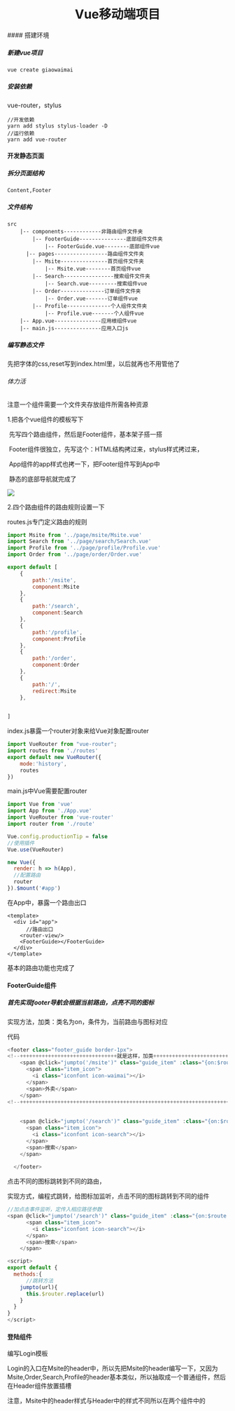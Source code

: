 <h1 align='center'>Vue移动端项目</h1>
#### 搭建环境

##### 新建vue项目

```shell
vue create giaowaimai
```

##### 安装依赖

vue-router，stylus

```
//开发依赖
yarn add stylus stylus-loader -D
//运行依赖
yarn add vue-router
```



#### 开发静态页面

##### 拆分页面结构

```
Content,Footer
```

##### 文件结构

```
src
	|-- components------------非路由组件文件夹
		|-- FooterGuide---------------底部组件文件夹
			|-- FooterGuide.vue--------底部组件vue
      |-- pages-----------------路由组件文件夹
		|-- Msite---------------首页组件文件夹
			|-- Msite.vue--------首页组件vue
		|-- Search----------------搜索组件文件夹
			|-- Search.vue---------搜索组件vue
		|-- Order--------------订单组件文件夹
			|-- Order.vue-------订单组件vue
		|-- Profile--------------个人组件文件夹
			|-- Profile.vue-------个人组件vue
	|-- App.vue---------------应用根组件vue
	|-- main.js---------------应用入口js
```



##### 编写静态文件



先把字体的css,reset写到index.html里，以后就再也不用管他了

###### 体力活

注意一个组件需要一个文件夹存放组件所需各种资源

1.把各个vue组件的模板写下

​	先写四个路由组件，然后是Footer组件，基本架子搭一搭

​	Footer组件很独立，先写这个：HTML结构拷过来，stylus样式拷过来，

​	App组件的app样式也拷一下，把Footer组件写到App中

​	静态的底部导航就完成了

![](http://47.103.65.182/markdown/023.png)

2.四个路由组件的路由规则设置一下

routes.js专门定义路由的规则

```javascript
import Msite from '../page/msite/Msite.vue'
import Search from '../page/search/Search.vue'
import Profile from '../page/profile/Profile.vue'
import Order from '../page/order/Order.vue'

export default [
    {
        path:'/msite',
        component:Msite
    },
    {
        path:'/search',
        component:Search
    },
    {
        path:'/profile',
        component:Profile
    },
    {
        path:'/order',
        component:Order
    },
    {
        path:'/',
        redirect:Msite
    },

    
]
```

index.js暴露一个router对象来给Vue对象配置router

```javascript
import VueRouter from "vue-router";
import routes from './routes'
export default new VueRouter({
    mode:'history',
    routes
})
```



main.js中Vue需要配置router

```javascript
import Vue from 'vue'
import App from './App.vue'
import VueRouter from 'vue-router'
import router from './route'

Vue.config.productionTip = false
//使用插件
Vue.use(VueRouter)

new Vue({
  render: h => h(App),
  //配置路由
  router
}).$mount('#app')

```

在App中，暴露一个路由出口

```vue
<template>
  <div id="app">
      //路由出口
    <router-view/>
    <FooterGuide></FooterGuide>
  </div>
</template>
```

基本的路由功能也完成了



#### FooterGuide组件

##### 首先实现footer导航会根据当前路由，点亮不同的图标

实现方法，加类：类名为on，条件为，当前路由与图标对应

代码

```javascript
<footer class="footer_guide border-1px">
<!--+++++++++++++++++++++++++++++++就是这样，加类+++++++++++++++++++++++++++++++++--> 
    <span @click="jumpto('/msite')" class="guide_item" :class="{on:$route.path === '/msite'}">
      <span class="item_icon">
        <i class="iconfont icon-waimai"></i>
      </span>
      <span>外卖</span>
    </span>
<!--+++++++++++++++++++++++++++++++++++++++++++++++++++++++++++++++++++++++++-->
            
            
    <span @click="jumpto('/search')" class="guide_item" :class="{on:$route.path === '/search'}">
      <span class="item_icon">
        <i class="iconfont icon-search"></i>
      </span>
      <span>搜索</span>
    </span>
   
  </footer>
```

点击不同的图标跳转到不同的路由，

实现方式，编程式跳转，给图标加监听，点击不同的图标跳转到不同的组件

```javascript
//加点击事件监听，定传入相应路径参数
<span @click="jumpto('/search')" class="guide_item" :class="{on:$route.path === '/search'}">
      <span class="item_icon">
        <i class="iconfont icon-search"></i>
      </span>
      <span>搜索</span>
    </span>

<script>
export default {
  methods:{
      //跳转方法
    jumpto(url){
      this.$router.replace(url)
    }
  }
}
</script>
```

#### 登陆组件

编写Login模板

Login的入口在Msite的header中，所以先把Msite的header编写一下，又因为Msite,Order,Search,Profile的header基本类似，所以抽取成一个普通组件，然后在Header组件放置插槽

注意，Msite中的header样式与Header中的样式不同所以在两个组件中的<style>标签不能加scope，这是为了让Msite组件的样式覆盖Header的样式

注意，在 复制粘贴stylus时，如果自己整理了缩进，可能会破坏原有的缩进结构，所以直接粘过来，不要动

静态页面基本上复制粘贴，属于体力活

注意，有时候复制粘贴后他的内存数据没有改变，目前都是再复制粘贴一遍，这个问题出现的比较随机，不好查找原因



##### [redirct失效问题](https://segmentfault.com/q/1010000014539156/a-1020000014539878)

你没注意看文档，你那个`redirect`使用不当，一般有这么两种方式：

- **重定向path**

```
const routes = [
  {
    path:"/HelloWorld",
    component: HelloWorld
  },
  {
    path: "/second",
    component: second
  },
  //默认
  {
    path: '/',
    redirect: '/HelloWorld'
  }
]
```

- **重定向name**

```
const routes = [
  {
    path:"/HelloWorld",
    name: 'helloworld',
    component: HelloWorld
  },
  {
    path: "/second",
    component: second
  },
  //默认
  {
    path: '/',
    redirect: { name: 'helloworld' }
  }
]
```



#### 重要的混合写法

##### 清除浮动

```stylus

//清除浮动
clearFix()
  *zoom 1
  &::after
    content ''
    display block
    clear both
```



##### 根据像素比使用2x,3x图

```stylus
//根据像素比来使用 2x图 3x图
bg-image($url)
  background-image:url($url+"@2x.png")
  @media (-webkit-min-device-pixel-ratio: 3),(min-device-pixel-ratio: 3)
    background-image:url($url+"@3x.png")
```



##### 根据像素比缩放1px边框

```stylus
//根据像素比缩放1px像素边框
@media only screen and (-webkit-device-pixel-ratio:2 )
  .border-1px
    &::before
      transform scaleY(.5)
@media only screen and (-webkit-device-pixel-ratio:3 )
  .border-1px
    &::before
      transform scaleY(.333333)
```



##### 1像素边框

```stylus
// 一像素上边框
top-border-1px($color)
  position relative
  &::before
    content ''
    position absolute
    z-index 200
    left 0
    top 0
    width 100%
    height 1px
    background-color $color
```



#### Store的注册

##### 生成store对象

```javascript
import Vue from 'vue'
import Vuex from 'vuex'

import state from './state'
import mutations from './mutations'
import actions from './actions'
import getter from './getter'


Vue.use(Vuex)

export default new Vuex.Store({
    state,
    getter,
    mutations,
    actions
})
```

##### 编写配置对象的js文件

##### state.js

```javascript
export default {
    //坐标
    latitude:'40.10038',
    longitude:'116.36867',
    address: {}, // 地址信息对象
    categorys: [], // 分类数组
    shops: [], //商家数组
}
```

##### mutation-types.js

```javascript
export const RECEIVE_ADDRESS = 'receive_address'
export const RECEIVE_SHOPS = 'receive_shops'
export const RECEIVE_CATEGORYS = 'receive_categorys'

```



##### mutations.js

```javascript
import {
    RECEIVE_ADDRESS,
    RECEIVE_CATEGORYS,
    RECEIVE_SHOPS
} from './mutation-types'

export default {
    [RECEIVE_ADDRESS](state,{addresss}){
        state.addresss = addresss
    },
    [RECEIVE_CATEGORYS](state,categorys){
        state.categorys = categorys
    },
    [RECEIVE_SHOPS](state,shops){
        state.shops = shops
    },
}
```

##### actions.js

```javascript
import {
    RECEIVE_SHOPS,
    RECEIVE_ADDRESS,
    RECEIVE_CATEGORYS
} from './mutation-types.js'
import {reqPosition, reqCategorys, reqShops} from '../api'

const actions = {
    async getAddress({state,commit}){
        //取得地址
        const result = await reqPosition(state)
        if(result.code === 0){
            //更改状态
            commit(RECEIVE_ADDRESS,result.data)
        }
    },
    async getShops({state,commit}){
        const result = await reqShops(state)
        if(result.code===0){
            commit(RECEIVE_SHOPS,result.data)
        }
    },
    async getCategorys({ commit}){
        //取得分类
        const result = await reqCategorys()
        if(result.code === 0){
            commit(RECEIVE_CATEGORYS,result.data)
        }
    }
}

export default actions
```



#### Store的使用

##### 分发action

```javascript
 mounted(){
    this.$store.dispatch('getAddress')
  },
```



map辅助函数获取状态

```javascript
  computed: {
  ...mapState(['address'])
},
    
//可以直接访问了
this.address//如果address的结果是一个异步请求得到的，需要等会拿

//原始方法
this.$store.state.状态名
```



#### Swiper的使用

[API](https://swiperjs.com/api/)

##### 安装swiper

`yarn add swiper`

再MSite引入js文件和css文件都在script里引

##### 如何查找文件

首先需要安装插件 Search node_modules，

然后`ctrl+shift+p`打开命令搜索，点击search node_modules,开始文件搜索

##### 获取category数据

获取category的数据，然后用v-for渲染

引入lodash,使用chunk方法

`import chunk from 'lodash/chunk'`

##### [异步更新队列](https://cn.vuejs.org/v2/guide/reactivity.html#%E5%BC%82%E6%AD%A5%E6%9B%B4%E6%96%B0%E9%98%9F%E5%88%97)

对于数据的变化，Vue是这么处理的

> vue处理：更新数据状态 ==> 调用监视的回调函数 ==> 异步更新界面

为了在数据变化之后等待 Vue 完成更新 DOM，可以在**数据变化**之后立即使用 Vue.nextTick(callback)。这样回调函数将在 DOM 更新完成后被调用。

```
要做什么： DOM 更新完成后调用回调函数
怎么做：**数据变化**之后立即使用 Vue.nextTick(callback)
监听数据变化的地方：watch有这个能力，computed也有这个能力
```

```javascript
//根据上面得出的结论，大概可以这么用 
watch:{
    categorys(){//categorys的状态数据更新了 
      //轮播图
      this.$nextTick(()=>{
        new Swiper('.swiper-container',{
              loop: true,
              // If we need pagination
              pagination: {
                el: '.swiper-pagination',
              },
              autoplay: {
                delay: 5000,
              },
          })
      })
}
    
//或者是在改变数据后立即调用
    this.somedata = xxxx
    this.$nextTick(()=>{
        //DOM完成更新后这个回调，它用到了上面的somedata
        console.log('DOM更新完成',somedata)
    })
 //这个改变数据的地方可以是很多地方
    conputed中的set方法
    actions中的commit执行之后
```



##### action什么时候执行成功（promise的状态确定）

Action 通常是异步的，那么如何知道 action 什么时候结束呢？

action返回一个promise，所以，当promise的状态确定后，action就结束了,

action结束时，同时DOM也更新完成了

```javascript
store.dispatch('actionA').then(() => {
  //这个地方可以编写DOM更新完成才能执行的代码，比如new Swiper('xxx',{})
})
```



#### ShopList的编写

##### 抽取ShopList

编写出组件

##### 获取shoplist数据

使用v-for填充到组件中

##### 显示加载图片

**作用**：在数据没有加载完成前，默认显示一张加载图片

**做法**：使用v-if v-else

```html
<ul class="shop_list" v-if="shops.length"...>
<!-- 当没有shops的数据时，就显示这张图片  -->
<ul class="shop_list" v-else>
    <li>
    	<img src="./images/shop_back.svg" alt="">
    </li>
</ul>
```



##### Start组件的编写

写好组件，根据评分生成星星

思路：根据评分生成一个数组，这个数组包含星星显示的类（满星，半星，空星），另外还有显示的星星大小，这个通过改变类的后缀实现（star-24,star-32,star-48）

```js
<span class="star-item" v-for="(starClass ,index) in starClasses" :class="starClass" :key="index"></span>

//由于小数的计算可能有误差，所以转成整数计算
computed:{
            starClasses(){
                const stars = []
                for (let index = 0; index < 5; index++) {
                    if (this.rating*10 - index*10 >= 10){
                        stars.push('on')
                    }else if(this.rating*10 - index*10 >= 5){
                        stars.push('half')
                    }else{
                        stars.push('off')
                    }
                    
                }
                return stars
            }
        }
```







#### 验证码功能

img的src请求后台验证码的API

API 是`/captcha`

```js
<img class="get_verification" src="http://localhost:9999/captcha" alt="captcha">
```

##### 如何避免img使用缓存

更改url，给url加上请求参数，这个请求参数对于后台没什么用，但是可以让浏览器认为这是一个新的请求

```js
updateCaptcha(){
          this.$refs.captcha.src= 'http://localhost:9999/captcha?'+Date.now()
        }
```



#### 短信功能

##### api是`/sendcode`

搞个能发短信的服务商，按它的索命文档肝

这里添加一个测试号码，给这个手机号发短信

![](http://47.103.65.182/markdown/024.png)



##### 手机短信登陆

设计state,把vuex写写

设计请求接口，api写一下 `/login_sms`

表单数据绑定，写一下v-modal

前期验证一下validate

发送登录请求

存一下用户和token

擦桌子

跳转到我的

##### 用户名密码登录

与手机短信登陆差不多



##### 引入Mint-UI

`yarn add mint-ui`

实现按需加载，需要使用bable

`yarn add -D babel-plugin-component`

babel.config.js

```js
module.exports = {
  presets: [
    '@vue/app'
  ],
  plugins:[
    ['component',
      {
        "libraryName":"mint-ui",
        "style":true
      }
    ]
  ]
}
```

使用

```js
//引入
import { Toast , MessageBox} from 'mint-ui';


if(result.code === 0){
    Toast('短信发送成功')
}else{
    this.computedTime = 0
    MessageBox('提示',result.msg)
}
```



##### 实现自动登录

从localStorage取得token，用户一进界面就直接登陆

在APP的mounted里发送请求，保存状态

编写API`auto_login`

发请求时带上authorization

在APP中发请求



##### 错误处理

```js
if(!error.response){
      messageBox(error.msg)
      if(router.currentRoute.path !== '/login'){
        router.replace('/login')
      }
    }else if(error.response.status == '404'){
      messageBox('访问的资源不存在')
      router.back() 
    }else if(error.response.status == '401'){
      messageBox('我们需要确认您的身份，请登录')
      router.replace('/login')
    }
```

##### 退出登录

清一下内存中的user数据，local storage中的token数据



##### 商家界面

首先给每个商家<li>加点击监听，跳转到商店页

```html
<li class="shop_li border-1px" @click="$router.push('/shop')" v-for="(shop , index) in shops" :key="index">
```

编写商家的组件（Shop）,拆分整体页面，拆分成，Shop容器，ShopHeader,以及3个子路由组件Info,Goods,Rating.

编写一个导航，以及路由出口

```html
<div class="tab">
      <div class="tab-item">
        <router-link to="/shop/goods" replace>点餐</router-link>
      </div>
      <div class="tab-item">
        <router-link to="/shop/rating" replace>评价</router-link>
      </div>
      <div class="tab-item">
        <router-link to="/shop/info" replace>商家</router-link>
      </div>
    </div>
    <router-view/>
```



##### 设计json数据

###### 设计准则

设计数据应该依赖后台的实际数据，不能只看页面而设计，要达到从Mock数据切换到后台数据时不用修改代码，去掉mock直接使用，这要求mock数据的结构必须与后台数据的结构一致，类型一致

##### Mock数据

mock.js

404错误，解决方法，使用完整的路径`http://localhost:8080/api/goods`

```js
import Mock from 'mockjs'
import data from './data.json'

Mock.mock('http://localhost:8080/api/goods',{code:0,data:data.goods})
Mock.mock('http://localhost:8080/api/ratings',{code:0,data:data.ratings})
Mock.mock('http://localhost:8080/api/info',{code:0,data:data.info})
```

##### shopHeader

显示商家信息

从mock中获取info数据，装配到页面上

问题：不能显示

```html
<nav class="shop-nav"
         :style="`backgroundImage: url(${info.bgImg})}`">
```

> 为什么刚开始会从空对象中读值，我不是用mapState获取了吗

解决方法

```html
<nav class="shop-nav" v-if="info.bgImg"
         :style="`backgroundImage: url(${info.bgImg})`">
```



##### css样式省略号

```css
.ellipsis{
  overflow: hidden;
  text-overflow: ellipsis;
  white-space: nowrap;
}
```



##### 引入reset的问题

要注意不要写成这种形式

```html
<link rel="stylesheet" href="./css/reset.css">
会访问http://localhost:8080(/xxx)/css/reset.css
```

写成下面的这种形式

```html
<link rel="stylesheet" href="/css/reset.css">
会访问http://localhost:8080/css/reset.css
```




##### v-if控制标签是否存在



##### shop头部动画

<transition>标签

去vue细节记录找过渡与动画

###### 获取经验：

如何将某个逐渐显示的元素，改成立即消失

解决：直接隐藏元素，display：none,height = 0,width = 0

##### 图片和文字如何到一行

放到一个span里就行了



##### 滑动效果使用

##### [better-scroll文档](https://ustbhuangyi.github.io/better-scroll/doc/zh-hans/)

[betterScroll2.x](https://better-scroll.github.io/docs/zh-CN/guide/)

##### [当 better-scroll 遇见 Vue](https://zhuanlan.zhihu.com/p/27407024)

```
这篇文章我不仅仅是要教会大家封装一个 scroll 组件，还想传递一些把第三方插件（原生 JS 实现）Vue 化的思考过程。很多学习 Vue.js 的同学可能还停留在 “XX 效果如何用 Vue.js 实现” 的程度，其实把插件 Vue 化有两点很关键，一个是对插件本身的实现原理很了解，另一个是对 Vue.js 的特性很了解。对插件本身的实现原理了解需要的是一个思考和钻研的过程，这个过程可能困难，但是收获也是巨大的；而对 Vue.js 的特性的了解，是需要大家对 Vue.js 多多使用，学会从平时的项目中积累和总结，也要善于查阅 Vue.js 的官方文档，关注一些 Vue.js 的升级等。
```



首先写了静态页面，然后去加js效果

```js
yarn add @better-scroll/core@next
```

```js
import BScroll from '@better-scroll/core'

```

```js
//要注意时机的问题，必须在DOM渲染完之后，执行BScroll

watch:{
    goods(){
      this.$nextTick(()=>{
          //this.$refs.left，这个是vue获取的dom元素的引用
          new BScroll(this.$refs.left, {})
          new BScroll(this.$refs.right, {})
      })
    }
  }

//这中构建的方法有问题，当在子路由切换时，goods的数据不会改变，但是每次组件都要再构建一次，所以以后都不会构建BScroll，解决办法是
//1.  mounted(){
    setTimeout(()=>{
      console.log(this.goods)
    },2000)
    if(this.goods.length > 0){
      this.$nextTick(()=>{
          new BScroll(this.$refs.left, {})
          new BScroll(this.$refs.right, {})
      })
    }
  },
      
 //2.保存组件,(有效)
      
     <keep-alive>
      <router-view/>
    </keep-alive>
```



##### 高级功能

better-scroll禁用了原生的dom事件，不支持分发

##### 功能需求

滑动右侧，左侧列表更新，

原理

![](http://47.103.65.182/markdown/025.png)

现在要解决的问题就是，右侧部分的每小块高度是多少？（形成数组）

```html
<ul ref='rightUl'>
    循环出了几个
    <li v-for:"xxx"></li>
</ul>

<script>
	const lis = this.$refs.rightUl.children(伪数组)
    Array.from(lis).reduce((pre,item,index)=>{pre.push(pre[index]+item.offsetHeight) return pre},[0])
</script>
```



解决：查看html结构可知，右侧的每一小块都是一个li，所以只要拿到li，再通过取得其高度，即可形成数组，而且应该需要使用reduce方法

滚动了多少高度？（滑动的距离）



#####  probeType

派发[scroll 事件],不然的话，给betterscroll对象绑定的回调不会触发

```
- 类型：Number
- 默认值：0
- 可选值：1、2、3
- 作用：有时候我们需要知道滚动的位置。当 probeType 为 1 的时候，会非实时（屏幕滑动超过一定时间后）派发[scroll 事件]；当 probeType 为 2 的时候，会在屏幕滑动的过程中实时的派发 scroll 事件；当 probeType 为 3 的时候，不仅在屏幕滑动的过程中，而且在 momentum 滚动动画运行过程中实时派发 scroll 事件。如果没有设置该值，其默认值为 0，即不派发 scroll 事件。
```

##### 绑定回调

```js
 //绑定滑动回调函数
 this.scrollRight.on('scroll',({x,y})=>{//滑动事件
 	this.scrollY = -y
 })
 this.scrollRight.on('scrollEnd',({x,y})=>{//滑动结束事件
 	this.scrollY = -y
 })
```



##### 计算出currentIndex

这也达到了滑动rightScroll（右侧列表），leftScroll(左侧列表)更新的效果

```js
//计算出滑动到了哪个区间
currentIndex(){
      const {scrollY, tops} = this
      return this.tops.findIndex((top,index)=> scrollY >= top && scrollY < tops[index+1])
    }
//通过currentIndex改变左侧小列表的样式
:class="{'current':index === currentIndex}" 
```



##### 点击左侧分类，右侧滑动

点击leftScroll（左侧列表），拿到index，通过index得到rightScroll(右侧列表)的高度应该是

```js
<li @click="selectItem(index)" >

 selectItem(index){
      //根据index，获得右侧列表应该的高度
      const y = this.tops[index]
      //设置scroll改变currentIndex
      this.scrollY =  y
      //调用scrollRight的方法将右侧列表滑动到相应的位置
      this.scrollRight.scrollTo(0, -y, 500)
   }
```



##### 左侧跟随右侧滑动



目前在rightscroll（右侧列表）改变时,leftScroll(左侧列表)并不会跟着改变

```js
scrollToElement(el, time, offsetX, offsetY, easing)
//作用：滚动到指定的目标元素。
```



```js
//currentIndex变化时
//让左侧列表滑动
      const toTop = index - 3
      if(toTop >= 0){
          const li = Array.from(this.$refs.rightUl.children)[toTop]
          this.scrollLeft.scrollToElement(li, 200)//滑动到li
      } 

```



监视index的变化，可以再计算属性，可以在watch中获取

scroll.scrollToElement(li)



##### 多模块编程

多module

module是一个js对象

```js
const module = {
	state:{},
	mutations:{},
	actions:{},
	getters:{}
}

export default new Vuex.Store({
   
    modules:{
        msite,
        user,
        shop
    }
})
```







##### 使用setInterval()的坑







##### vuecli2 、3的坑

- 2带编译器可以直接编译模板（template），3不带编译器，用render函数渲染组件（component）

##### 在vuecli3中配置webpack

vue.config.js ——>configureWebpack——>webpack的相关配置

path.join方法的使用，获取文件的绝对路径

###### path.join([...paths])

`path.join()` 方法使用平台特定的分隔符作为定界符将所有给定的 `path` 片段连接在一起，然后规范化生成的路径。

`..`代表跳出一层

零长度的 `path` 片段会被忽略。 如果连接的路径字符串是**零长度**的字符串，则返回 `'.'`，表示当前工作目录。`

- `...paths`<string> 路径片段的序列。
- 返回: string

```js
path.join('/foo', 'bar', 'baz/asdf', 'quux', '..');
// 返回: '/foo/bar/baz/asdf'
```



##### 配置了webpack配置项的vue.config.js

```js
import path from 'path'

//工具方法，拼接路径
function resolve(dir){
    return path.join(__dirname,dir)
}

module.exports={
    
    configureWebpack:{
        resolve: {
            extensions:['.js','.vue','.json'],
            alias:{
                'vue$':'vue/dist/vue.esm.js',
                '@':resolve('src'),
                'components$':resolve('src/components')
            }
        }
    }
}
```



##### 无中生有的问题

问题：axios发送POST请求，data携带请求参数，后台得不到

原因：axios发送POST请求，一旦data指定为对象，axios使用json格式发送数据，而服务端支支持urlencoding格式，

解决办法：使用axios的请求拦截器，将配置中的data对象转换为urlencodeed格式字符串



##### 各种第三方库的失效问题

绝大部分是使用时机的问题，在和使用虚拟dom的框架结合使用时，这种问题很容易发生，特别是第三方库需要的还是状态数据

##### setInterval问题



```js
import  {setInterval} from 'timers'
这个定时器也能用，那么问题是什么呢？
问题：用原生的clearInterval（）方法不能清除这个vue的定时器
```

##### cartController

创建一个cartController组件，理由是什么，我也不太清楚，这个组件对数据的操作还是很厉害的

##### 要注意要操作数据的出处

子组件不能直接更新父组件的数据，数据可能是vuex中的，如果是这样，只能在action里定义更新方法，所以定义action以改变food的count属性

```js
//action
 //更新food数量的同步action
        updateFoodCount({commit},{isAdd,food}){
            if(isAdd){//add
                commit(ADD_FOOD_COUNT,food)
            }else{//reduce
                commit(REDUCE_FOOD_COUNT,food)
            }
}


//mutation//注意state没有用到
[ADD_FOOD_COUNT](state,food){
        if(food.count !== undefined){
            food.count++
          }else{
            Vue.set(food,'count')
            food.count = 1
          }
},
[REDUCE_FOOD_COUNT](state,food){
         if(food.count>0){
                food.count --
     }
 }


```



##### 

##### [Vue.set( target, propertyName/index, value )](https://cn.vuejs.org/v2/api/#Vue-set)) 给新加的属性，进行数据劫持

**用法**：

向响应式对象中添加一个属性，并确保这个新属性同样是响应式的，且触发视图更新。它必须用于向响应式对象上添加新属性，因为 Vue 无法探测普通的新增属性 (比如 `this.myObject.newProperty = 'hi'`)

```js
Vue.set(food,'count',1)
```



##### 父组件操作子组件的属性

vue通过Ref可以得到的组件对象，同react中一样，直接调用子组件的方法

```
<template>
	<father>
		<son ref='sonComponent'></son>
	</father>
</template>

<script>
	methods:{
	aaa(){
		this.$refs.sonComponent.xxx()
	}
}
</script>
```



##### 图片懒加载

`vue-lazyload`

安装

`yarn add vue-lazyload`

mint-UI已经引入了

[文档](https://github.com/hilongjw/vue-lazyload)



##### import 动态导入路由组件

```js
const msite = ()=>import('page/goods/goods.vue')
```



##### 简单用法

main.js

```js
import Vue from 'vue'
import App from './App.vue'
import VueLazyload from 'vue-lazyload'

Vue.use(VueLazyload)

// or with options
Vue.use(VueLazyload, {
  preLoad: 1.3,
  error: 'dist/error.png',
  loading: 'dist/loading.gif',
  attempt: 1
})



new Vue({
  el: 'body',
  components: {
    App
  }
})
```

对上面的补充

```js
//图片的路径不清楚，就用这种方式
import VueLazyload from 'vue-lazyload'
import loading from '@/commons/img/loading.jpg'

Vue.use(VueLazyload, {
  loading
})
```

template

```vue
<ul>
  <li v-for="img in list">
    <img v-lazy="img.src" >
  </li>
</ul>
```



解决图片会显示上一张图片的问题，隐藏foodShow时删除img

```html
<img v-if="isShowFood" v-lazy="food.image" ref='img'>
```



##### 购物车模块



pre = [..pre,...xxxx]

findIndex与indexOf的区别



注意计算属性，如果页面显示多种情况，并且依赖已有状态，可以考虑使用计算属性



toogle效果

better-scroll只会在刚创建时给滑动dom加上控制滑动的style，所以不能换掉滑动dom



##### 打包

```sheel
yarn run build
```

##### 配置反向代理

使用nginx

[nginx教学视频](https://www.bilibili.com/video/av68136734?from=search&seid=2114232868809176869)



##### history的两个问题？

###### 直接访问路由路径

* 跨域的问题



* 路由组件下刷新404问题

  向后台发送了路由路径

  访问不存在的`not`，路径成为`http://localhost/xxxx/route/not`这个路径的文件并不存在，所以会返回404

##### 组件标签使用v-modal

[v-model](https://www.jianshu.com/p/4147d3ed2e60)

##### 组件标签的内容会放到哪里

##### 作用域插槽

##### 混合

##### 动态组件，缓存组件，异步组件

##### 事件（原生事件，自定义事件）

原生事件：写到html元素中

自定义事件，写到组件中，加上`.native`变为原生事件，或者子组件分发事件，实现回调的调用

